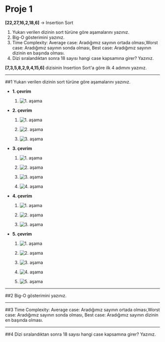 # Proje 1

**[22,27,16,2,18,6]** -> Insertion Sort

1. Yukarı verilen dizinin sort türüne göre aşamalarını yazınız.
2. Big-O gösterimini yazınız.
3. Time Complexity: Average case: Aradığımız sayının ortada olması,Worst case: Aradığımız sayının sonda olması, Best case: Aradığımız sayının dizinin en başında olması.
4. Dizi sıralandıktan sonra 18 sayısı hangi case kapsamına girer? Yazınız.


**[7,3,5,8,2,9,4,15,6]** dizisinin Insertion Sort'a göre ilk 4 adımını yazınız.

---

##1 Yukarı verilen dizinin sort türüne göre aşamalarını yazınız.

- **1. çevrim**

    1. ![1. aşama](../resimler/1.jpg)

- **2. çevrim**

    1. ![1. aşama](../resimler/2.1.jpg)

    2. ![2. aşama](../resimler/2.2.jpg)

    3. ![3. aşama](../resimler/2.3.jpg)



- **3. çevrim**

    1. ![1. aşama](../resimler/3.1.jpg)

    2. ![2. aşama](../resimler/3.2.jpg)

    3. ![3. aşama](../resimler/3.3.jpg)

    4. ![4. aşama](../resimler/3.4.jpg)


- **4. çevrim**

    1. ![1. aşama](../resimler/4.1.jpg)

    2. ![2. aşama](../resimler/4.2.jpg)

    3. ![3. aşama](../resimler/4.3.jpg)



- **5. çevrim**

    1. ![1. aşama](../resimler/5.1.jpg)

    2. ![2. aşama](../resimler/5.2.jpg)

    3. ![3. aşama](../resimler/5.3.jpg)

    4. ![4. aşama](../resimler/5.4.jpg)

    5. ![5. aşama](../resimler/5.5.jpg)

----

##2 Big-O gösterimini yazınız.


----

##3 Time Complexity: Average case: Aradığımız sayının ortada olması,Worst case: Aradığımız sayının sonda olması, Best case: Aradığımız sayının dizinin en başında olması.


----

##4 Dizi sıralandıktan sonra 18 sayısı hangi case kapsamına girer? Yazınız.
